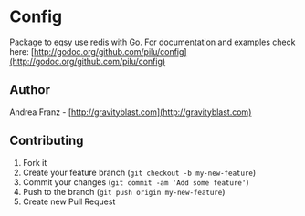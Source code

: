 # Config

Package to eqsy use [redis](http://redis.io) with [Go](http://golang.org/).
For documentation and examples check here: [http://godoc.org/github.com/pilu/config](http://godoc.org/github.com/pilu/config)

## Author

Andrea Franz - [http://gravityblast.com](http://gravityblast.com)

## Contributing

1. Fork it
2. Create your feature branch (`git checkout -b my-new-feature`)
3. Commit your changes (`git commit -am 'Add some feature'`)
4. Push to the branch (`git push origin my-new-feature`)
5. Create new Pull Request
